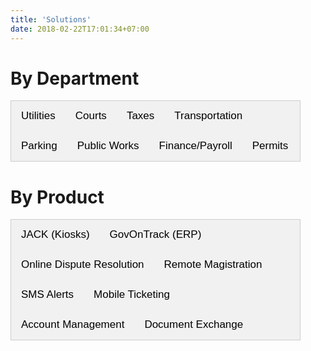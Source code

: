 ```yaml
---
title: 'Solutions'
date: 2018-02-22T17:01:34+07:00
---
```


<style>
/* Style the tab */
.tab {
  overflow: hidden;
  border: 1px solid #ccc;
  background-color: #f1f1f1;
  margin-right: 40px;
}

/* Style the buttons inside the tab */
.tab button {
  background-color: inherit;
  float: left;
  border: none;
  outline: none;
  cursor: pointer;
  padding: 14px 16px;
  transition: 0.3s;
  font-size: 17px;
}

/* Change background color of buttons on hover */
.tab button:hover {
  background-color: #ddd;
}

/* Create an active/current tablink class */
.tab button.active {
  background-color: #ccc;
}

/* Style the tab content */
.tabcontent {
  display: none;
  margin-right: 40px;
  padding-left: 6px 12px;
  border: 1px solid #ccc;
  border-top: none;
  padding-left: 30px;
  padding-bottom: 40px;
}

.smallimg {
    display: block; 
    margin-left: auto; 
    margin-right: auto; 
    margin-top: auto; 
    margin-bottom: auto;
}

.row {
  display: flex;
  flex-direction: row;
  flex-wrap: wrap;
  width: 100%;
  margin: 20px;
}

.coltext {
  display: flex;
  flex-direction: column;
  flex-basis: 100%;
  flex: 2;
  padding-right: 40px;
}

.colimg {
  display: flex;
  flex-direction: column;
  flex-basis: 100%;
  flex: 1;
}

.roman {
    list-style-type: lower-roman;
}
.square {
    list-style-type: square;
    margin-left: 30px;
}    

.column {
    float: left;
    width: 50%;
}

.right {
    width: 50%;
}

.row:after {
    content: "";
    display: table;
    clear: both;
}

.benefits {
    text-align:left;
}

.flexbox-container {
    display: flex;
    align-items: flex-start;
    flex-wrap: wrap;
}

.flex-child {
    flex:1;
    border: 1px;
    min-width: 400px;
    padding-right: 30px;
}

.flex-child-1 {
    flex:2;
    border: 1px;
    padding-left: 20px;
    padding-right: 20px;
    flex-shrink: 0;
}

.center {
    margin-left: auto; 
    margin-right: auto; 
    display: block;
}

@media screen and (max-width: 990px) {
    .flexbox-container {
        display: flex;
        flex-direction: column-reverse;
    }

    .flex-child {
        flex:1;
        border: 1px;
        min-width: 400px;
    }

    .flex-child-1 {
        flex:2;
        border: 1px;
        padding-left: 20px;
        padding-right: 20px;
        flex-shrink: 0;
    }
}
</style>

<script>
function openTab(evt, tabName) {
  var i, tabcontent, tablinks;
  tabcontent = document.getElementsByClassName("tabcontent");
  for (i = 0; i < tabcontent.length; i++) {
    tabcontent[i].style.display = "none";
  }
  tablinks = document.getElementsByClassName("tablinks");
  for (i = 0; i < tablinks.length; i++) {
    tablinks[i].className = tablinks[i].className.replace(" active", "");
  }
  document.getElementById(tabName).style.display = "block";
  evt.currentTarget.className += " active";
}
</script>

# By Department

<div class="tab">
  <button class="tablinks" onclick="openTab(event, 'Utilities')">Utilities</button>
  <button class="tablinks" onclick="openTab(event, 'Courts')">Courts</button>
  <button class="tablinks" onclick="openTab(event, 'Taxes')">Taxes</button>
  <button class="tablinks" onclick="openTab(event, 'Transportation')">Transportation</button>
  <button class="tablinks" onclick="openTab(event, 'Parking')">Parking</button>
  <button class="tablinks" onclick="openTab(event, 'Public Works')">Public Works</button>
  <button class="tablinks" onclick="openTab(event, 'Finance')">Finance/Payroll</button>
  <button class="tablinks" onclick="openTab(event, 'Permits')">Permits</button>
</div>

<div id="Utilities" class="tabcontent">
    <div class='row'> <!-- JACK -->
        <div class='colimg'>
            <img src='/images/products/paymentkiosk.webp' width="50%" loading="lazy" class='smallimg'>
        </div>
        <div class='coltext'>
            <br>
            <h4>JACK (Payment Kiosk)</h4>
            <p>
                Our bilingual, self-service payment kiosk works around the clock, providing residents with an easy solution to make contactless, in-person bill payments using cash, check or credit card.
                <br>
                <a href="/contact/">Learn more</a>
            </p>
        </div>
    </div>
    <div class='row'> <!-- Utility Express -->
        <div class='colimg'>
            <img src='/images/products/utilityexpress.webp' width="45%" loading="lazy" class='smallimg'>
        </div>
        <div class='coltext'>
            <br>
            <h4>Utility/Tax Express</h4>
            <p>
                Using their smartphones, residents can quickly and easily pay their utility bills or taxes. Recurring SMS reminders will ensure your residents don’t unintentionally miss a payment due date, leading to fewer defaults. This will help you increase collections as well as boost public confidence and trust in your services.
                <br>
                <a href="/contact/">Learn more</a>
            </p>
        </div>
    </div>
    <div class='row'> <!-- Online Payments -->
        <div class='colimg'>
            <img src='/images/products/onlinepayment.webp' width="45%" loading="lazy" class='smallimg'>
        </div>
        <div class='coltext'>
            <br>
            <h4>Online Payments</h4>
            <p>
                We create secure web and mobile payment solutions to help you ensure seamless revenue collection and provide your residents with a user-friendly and convenient payment experience.
                <br>
                <a href="/contact/">Learn more</a>
            </p>
        </div>
    </div>
    <div class='row'> <!-- IVR -->
        <div class='colimg'>
            <img src='/images/products/ivr.webp' width="45%" loading="lazy" class='smallimg'>
        </div>
        <div class='coltext'>
            <br>
            <h4>Pay by Phone (IVR)</h4>
            <p>
                Our Interactive Voice Response (IVR) technology allows you to provide residents with the option to make secure credit card or check payments over the phone using automated, bilingual voice assistance.
                <br>
                <a href="/contact/">Learn more</a>
            </p>
        </div>
    </div>
    <div class='row'> <!-- Point of Sale -->
        <div class='colimg'>
            <img src='/images/products/pos.webp' width="45%" loading="lazy" class='smallimg'>
        </div>
        <div class='coltext'>
            <br>
            <h4>Point-of-Sale System (POS)</h4>
            <p>
                Using our point-of-sale payment system, you can facilitate quick and efficient in-person payments of utility bills, citations and taxes. Our point-of-sale system is easy to use and comes with a receipt printer, barcode scanner and credit card reader.
                <br>
                <a href="/contact/">Learn more</a>
            </p>
        </div>
    </div>
    <div class='row'> <!-- Gov On Track -->
        <div class='colimg'>
            <img src='/images/products/got.webp' width="45%" loading="lazy" class='smallimg'>
        </div>
        <div class='coltext'>
            <br>
            <h4>GovOnTrack (ERP Software)</h4>
            <p>
                Use GovOnTrack to streamline your billing process and monitor collections. Our applications help you automatically generate statements for utilities and taxes that reflect residents’ payment history, account balance, and other details, helping you save time by eliminating the need to manually create these bills. GovOnTrack also helps you track and manage revenue collection, including property taxes.
                <br>
                <a href="/contact/">Learn more</a>
            </p>
        </div>
    </div>
    <div class='row'> <!-- Electronic Forms -->
        <div class='colimg'>
            <img src='/images/products/dice.webp' width="45%" loading="lazy" class='smallimg'>
        </div>
        <div class='coltext'>
            <br>
            <h4>Electronic Document Exchange</h4>
            <p>
                e-Documents provide a convenient alternative to printing and mailing paperwork for utilities, courts, taxes, and permits. Also accepts digital signatures from a smartphone, tablet, or computer.
                <br>
                <a href="/contact/">Learn more</a>
            </p>
        </div>
    </div>
</div>

<div id="Courts" class="tabcontent">
    <div class='row'> <!-- Citation Smart -->
        <div class='colimg'>
            <img src='/images/products/cs.webp' width="50%" loading="lazy" class='smallimg'>
        </div>
        <div class='coltext'>
            <br>
            <h4>Citation Smart</h4>
            <p>
                With Citation Smart, courts can send reminders via text message to defendants with active citations and facilitate payments. This easy-to-use interactive application is a cost-effective and convenient solution that allows courts to better serve citizens, build trust, and reduce defaults.
                <br>
                <a href="/contact/">Learn more</a>
            </p>
        </div>
    </div>
    <div class='row'> <!-- Online Dispute Resolution -->
        <div class='colimg'>
            <img src='/images/products/odr.webp' width="50%" loading="lazy" class='smallimg'>
        </div>
        <div class='coltext'>
            <br>
            <h4>Online Dispute Resolution</h4>
            <p>
                Our Online Dispute Resolution (ODR) module is a customizable, web-based case or citation resolution system designed for municipal courts. Through this mobile-enabled technology, courts can provide defendants with options to pay a citation, sign up for a driver’s safety course, submit a request for deferred disposition, request a dismissal, or a pre-trial -- all through a single, convenient, user-friendly platform.
                <br>
                <a href="/contact/">Learn more</a>
            </p>
        </div>
    </div>
    <div class='row'> <!-- Remote Magistration -->
        <div class='colimg'>
            <img src='/images/products/cotg.webp' width="50%" loading="lazy" class='smallimg'>
        </div>
        <div class='coltext'>
            <br>
            <h4>Remote Magistration</h4>
            <p>
                Courts On The Go is an intuitive technology that enables courts to set up virtual hearings and facilitate online dispute resolution. This platform allows courts to modernize services to streamline workflow and make courtrooms more accessible to citizens, helping them resolve legal issues quickly and avoid defaults.
                <br>
                <a href="/contact/">Learn more</a>
            </p>
        </div>
    </div>
    <div class='row'> <!-- Electronic Forms -->
        <div class='colimg'>
            <img src='/images/products/dice.webp' width="45%" loading="lazy" class='smallimg'>
        </div>
        <div class='coltext'>
            <br>
            <h4>Electronic Document Exchange</h4>
            <p>
                e-Documents provide a convenient alternative to printing and mailing paperwork for utilities, courts, taxes, and permits. Also accepts digital signatures from a smartphone, tablet, or computer.
                <br>
                <a href="/contact/">Learn more</a>
            </p>
        </div>
    </div>
    <div class='row'> <!-- JACK -->
        <div class='colimg'>
            <img src='/images/products/paymentkiosk.webp' width="50%" loading="lazy" class='smallimg'>
        </div>
        <div class='coltext'>
            <br>
            <h4>JACK (Payment Kiosk)</h4>
            <p>
                Our bilingual, self-service payment kiosk works around the clock, providing residents with an easy solution to make contactless, in-person bill payments using cash, check or credit card.
                <br>
                <a href="/contact/">Learn more</a>
            </p>
        </div>
    </div>
    <div class='row'> <!-- Online Payments -->
        <div class='colimg'>
            <img src='/images/products/onlinepayment.webp' width="45%" loading="lazy" class='smallimg'>
        </div>
        <div class='coltext'>
            <br>
            <h4>Online Payments</h4>
            <p>
                We create secure web and mobile payment solutions to help you ensure seamless revenue collection and provide your residents with a user-friendly and convenient payment experience.
                <br>
                <a href="/contact/">Learn more</a>
            </p>
        </div>
    </div>
    <div class='row'> <!-- IVR -->
        <div class='colimg'>
            <img src='/images/products/ivr.webp' width="45%" loading="lazy" class='smallimg'>
        </div>
        <div class='coltext'>
            <br>
            <h4>Pay by Phone (IVR)</h4>
            <p>
                Our Interactive Voice Response (IVR) technology allows you to provide residents with the option to make secure credit card or check payments over the phone using automated, bilingual voice assistance.
                <br>
                <a href="/contact/">Learn more</a>
            </p>
        </div>
    </div>
</div>

<div id="Taxes" class="tabcontent">
    <div class='row'> <!-- Gov On Track -->
        <div class='colimg'>
            <img src='/images/products/got.webp' width="45%" loading="lazy" class='smallimg'>
        </div>
        <div class='coltext'>
            <br>
            <h4>GovOnTrack (ERP Software)</h4>
            <p>
                Use GovOnTrack to streamline your billing process and monitor collections. Our applications help you automatically generate statements for utilities and taxes that reflect residents’ payment history, account balance, and other details, helping you save time by eliminating the need to manually create these bills. GovOnTrack also helps you track and manage revenue collection, including property taxes.
                <br>
                <a href="/contact/">Learn more</a>
            </p>
        </div>
    </div>
    <div class='row'> <!-- Tax Express -->
        <div class='colimg'>
            <img src='/images/products/utilityexpress.webp' width="45%" loading="lazy" class='smallimg'>
        </div>
        <div class='coltext'>
            <br>
            <h4>Utility/Tax Express</h4>
            <p>
                Using their smartphones, residents can quickly and easily pay their utility bills or taxes. Recurring SMS reminders will ensure your residents don’t unintentionally miss a payment due date, leading to fewer defaults. This will help you increase collections as well as boost public confidence and trust in your services.
                <br>
                <a href="/contact/">Learn more</a>
            </p>
        </div>
    </div>
    <div class='row'> <!-- JACK -->
        <div class='colimg'>
            <img src='/images/products/paymentkiosk.webp' width="50%" loading="lazy" class='smallimg'>
        </div>
        <div class='coltext'>
            <br>
            <h4>JACK (Payment Kiosk)</h4>
            <p>
                Our bilingual, self-service payment kiosk works around the clock, providing residents with an easy solution to make contactless, in-person bill payments using cash, check or credit card.
                <br>
                <a href="/contact/">Learn more</a>
            </p>
        </div>
    </div>
    <div class='row'> <!-- Online Payments -->
        <div class='colimg'>
            <img src='/images/products/onlinepayment.webp' width="45%" loading="lazy" class='smallimg'>
        </div>
        <div class='coltext'>
            <br>
            <h4>Online Payments</h4>
            <p>
                We create secure web and mobile payment solutions to help you ensure seamless revenue collection and provide your residents with a user-friendly and convenient payment experience.
                <br>
                <a href="/contact/">Learn more</a>
            </p>
        </div>
    </div>
    <div class='row'> <!-- IVR -->
        <div class='colimg'>
            <img src='/images/products/ivr.webp' width="45%" loading="lazy" class='smallimg'>
        </div>
        <div class='coltext'>
            <br>
            <h4>Pay by Phone (IVR)</h4>
            <p>
                Our Interactive Voice Response (IVR) technology allows you to provide residents with the option to make secure credit card or check payments over the phone using automated, bilingual voice assistance.
                <br>
                <a href="/contact/">Learn more</a>
            </p>
        </div>
    </div>
    <div class='row'> <!-- Point of Sale -->
        <div class='colimg'>
            <img src='/images/products/pos.webp' width="45%" loading="lazy" class='smallimg'>
        </div>
        <div class='coltext'>
            <br>
            <h4>Point-of-Sale System (POS)</h4>
            <p>
                Using our point-of-sale payment system, you can facilitate quick and efficient in-person payments of utility bills, citations and taxes. Our point-of-sale system is easy to use and comes with a receipt printer, barcode scanner and credit card reader.
                <br>
                <a href="/contact/">Learn more</a>
            </p>
        </div>
    </div>
    <div class='row'> <!-- Electronic Forms -->
        <div class='colimg'>
            <img src='/images/products/dice.webp' width="45%" loading="lazy" class='smallimg'>
        </div>
        <div class='coltext'>
            <br>
            <h4>Electronic Document Exchange</h4>
            <p>
                e-Documents provide a convenient alternative to printing and mailing paperwork for utilities, courts, taxes, and permits. Also accepts digital signatures from a smartphone, tablet, or computer.
                <br>
                <a href="/contact/">Learn more</a>
            </p>
        </div>
    </div>
</div>

<div id="Transportation" class="tabcontent">
    <div class='row'> <!-- GTAMS -->
        <div class='colimg'>
            <img src='/images/products/gtams.webp' width="45%" loading="lazy" class='smallimg'>
        </div>
        <div class='coltext'>
            <br>
            <h4>Ground Transportation Accounting Management System</h4>
            <p>
                GTAMS is an intuitive financial management system designed to provide airports with a reliable solution to oversee ground transportation fee payments and accounts. We offer GTAMS with a Commercial Vehicle Management System (CVMS), providing a comprehensive software suite to manage ground transport.
                <br>
                <a href="/contact/">Learn more</a>
            </p>
        </div>
    </div>
    <div class='row'> <!-- Balance Express -->
        <div class='colimg'>
            <img src='/images/products/balanceexpress.webp' width="45%" loading="lazy" class='smallimg'>
        </div>
        <div class='coltext'>
            <br>
            <h4>Balance Express</h4>
            <p>
                Balance Express is an intuitive system that sends out periodic reminders via text message to ground transportation operators, such as taxicabs, to ensure they maintain sufficient prepay account balance.
                <br>
                <a href="/contact/">Learn more</a>
            </p>
        </div>
    </div>
    <div class='row'> <!-- JACK -->
        <div class='colimg'>
            <img src='/images/products/paymentkiosk.webp' width="50%" loading="lazy" class='smallimg'>
        </div>
        <div class='coltext'>
            <br>
            <h4>JACK (Payment Kiosk)</h4>
            <p>
                Our bilingual, self-service payment kiosk works around the clock, providing taxicabs, shuttle buses, and other commercial vehicles with an easy solution to make contactless, in-person bill payments using cash, check or credit card.
                <br>
                <a href="/contact/">Learn more</a>
            </p>
        </div>
    </div>
    <div class='row'> <!-- Online Payments -->
        <div class='colimg'>
            <img src='/images/products/onlinepayment.webp' width="45%" loading="lazy" class='smallimg'>
        </div>
        <div class='coltext'>
            <br>
            <h4>Online Payments</h4>
            <p>
                We create secure web and mobile payment solutions to help you ensure seamless payments from transportation providers with a user-friendly payment experience.
                <br>
                <a href="/contact/">Learn more</a>
            </p>
        </div>
    </div>
    <div class='row'> <!-- IVR -->
        <div class='colimg'>
            <img src='/images/products/ivr.webp' width="45%" loading="lazy" class='smallimg'>
        </div>
        <div class='coltext'>
            <br>
            <h4>Pay by Phone (IVR)</h4>
            <p>
                Our Interactive Voice Response (IVR) technology allows you to provide drivers with the option to make secure credit card or check payments over the phone using automated, bilingual voice assistance.
                <br>
                <a href="/contact/">Learn more</a>
            </p>
        </div>
    </div>
    <div class='row'> <!-- Electronic Forms -->
        <div class='colimg'>
            <img src='/images/products/dice.webp' width="45%" loading="lazy" class='smallimg'>
        </div>
        <div class='coltext'>
            <br>
            <h4>Electronic Document Exchange</h4>
            <p>
                e-Documents provide a convenient alternative to printing and mailing paperwork for transportation permits. Also accepts digital signatures from a smartphone, tablet, or computer.
                <br>
                <a href="/contact/">Learn more</a>
            </p>
        </div>
    </div>
</div>

<div id="Parking" class="tabcontent">
    <div class='row'> <!-- Parking Kiosks -->
        <div class='colimg'>
            <img src='/images/products/parkingkiosk.webp' width="45%" loading="lazy" class='smallimg'>
        </div>
        <div class='coltext'>
            <br>
            <h4>Parking Kiosks</h4>
            <p>
                Using our kiosks, you can accept credit card or cash payments for parking fees or tickets, print and share thermal tickets with visitors, scan employee cards and adopt license plate recognition software to ensure a secure, convenient and safe parking experience for all employees and visitors.
                <br>
                <a href="/contact/">Learn more</a>
            </p>
        </div>
    </div>
    <div class='row'> <!-- Mobile Payments -->
        <div class='colimg'>
            <img src='/images/products/parkingpayment.webp' width="45%" loading="lazy" class='smallimg'>
        </div>
        <div class='coltext'>
            <br>
            <h4>Mobile Payments</h4>
            <p>
                Using their smartphone, visitors can send a text message with their license plate number to pay their parking fee and receive a virtual parking permit, providing them with a user-friendly and accessible payment option
                <br>
                <a href="/contact/">Learn more</a>
            </p>
        </div>
    </div>
</div>

<div id="Public Works" class="tabcontent">
    <div class='row'> <!-- GovOnTrack -->
        <div class='colimg'>
            <img src='/images/products/got.webp' width="45%" loading="lazy" class='smallimg'>
        </div>
        <div class='coltext'>
            <br>
            <h4>GovOnTrack</h4>
            <p>
                With GovOnTrack, you can efficiently track service requests and work orders. Our user-friendly and efficient cloud-based software helps you smoothly manage work order transactions for labor, materials and services, and monitor projects.
                <br>
                <a href="/contact/">Learn more</a>
            </p>
        </div>
    </div>
    <div class='row'> <!-- DICE -->
        <div class='colimg'>
            <img src='/images/products/parkingpayment.webp' width="45%" loading="lazy" class='smallimg'>
        </div>
        <div class='coltext'>
            <br>
            <h4>Electronic Document Exchange</h4>
            <p>
                Through our Digital Interaction and Citizen Engagement (DICE) platform, you can use e-forms for work orders that can be electronically shared with vendors and stakeholders to facilitate efficient communication and faster turnaround time.
                <br>
                <a href="/contact/">Learn more</a>
            </p>
        </div>
    </div>
</div>

<div id="Finance" class="tabcontent">
    <div class='row'> <!-- GovOnTrack -->
        <div class='colimg'>
            <img src='/images/products/got.webp' width="45%" loading="lazy" class='smallimg'>
        </div>
        <div class='coltext'>
            <br>
            <h4>GovOnTrack</h4>
            <p>
                With GovOnTrack, you get easy-to-use cloud-based software applications that provide real-time data to enable confident decision-making and automate aspects of budgeting, accounting, procurement and payroll to enhance efficiency.
                <br>
                <a href="/contact/">Learn more</a>
            </p>
        </div>
    </div>
</div>

<div id="Permits" class="tabcontent">
    <div class='row'> <!-- GovOnTrack -->
        <div class='colimg'>
            <img src='/images/products/got.webp' width="45%" loading="lazy" class='smallimg'>
        </div>
        <div class='coltext'>
            <br>
            <h4>GovOnTrack (ERP)</h4>
            <p>
                Using GovOnTrack’s cloud-based services, you can track and manage business licenses, animal licenses, building permits, and more, across different stages from application and approval to renewal. By reducing dependence on paper-based processes, you can ensure faster turnaround and better project management to improve efficiency and foster greater customer satisfaction.
                <br>
                <a href="/contact/">Learn more</a>
            </p>
        </div>
    </div>
    <div class='row'> <!-- DICE -->
        <div class='colimg'>
            <img src='/images/products/dice.webp' width="45%" loading="lazy" class='smallimg'>
        </div>
        <div class='coltext'>
            <br>
            <h4>Electronic Document Exchange</h4>
            <p>
                With our Digital Interaction and Citizen Engagement (DICE) platform, you can allow citizens applying for a permit or license to submit any required documents and forms electronically to facilitate better tracking of document submissions and quickly process applications.
                <br>
                <a href="/contact/">Learn more</a>
            </p>
        </div>
    </div>
    <div class='row'> <!-- Online Payments -->
        <div class='colimg'>
            <img src='/images/products/onlinepayment.webp' width="45%" loading="lazy" class='smallimg'>
        </div>
        <div class='coltext'>
            <br>
            <h4>Online Payments</h4>
            <p>
                With our web payment solutions, you can allow applicants to make online payments for permit and license fees for fast, secure processing.
                <br>
                <a href="/contact/">Learn more</a>
            </p>
        </div>
    </div>
</div>




# By Product

<div class="tab">
  <button class="tablinks" onclick="openTab(event, 'jack')">JACK (Kiosks)</button>
  <button class="tablinks" onclick="openTab(event, 'got')">GovOnTrack (ERP)</button>
  <button class="tablinks" onclick="openTab(event, 'odr')">Online Dispute Resolution</button>
  <button class="tablinks" onclick="openTab(event, 'remote')">Remote Magistration</button>
  <button class="tablinks" onclick="openTab(event, 'sms')">SMS Alerts</button>
  <button class="tablinks" onclick="openTab(event, 'totg')">Mobile Ticketing</button>
  <button class="tablinks" onclick="openTab(event, 'acct')">Account Management</button>
  <button class="tablinks" onclick="openTab(event, 'docexch')">Document Exchange</button>
</div>

<div id="jack" class="tabcontent" style="padding-left:30px; padding-bottom:30px;">
    <h1>Justified Automated Cashiering Kiosk (JACK)</h1>
    <!-- <img src="https://i.imgur.com/FA7l0vF.jpg" width="40%" style="margin-left:100px; margin-right:100px; margin-bottom:40px; align:left;"/> -->
    <div class="flexbox-container">
        <div class="flex-child">
            <ul class="roman"; style="list-style-type:disc">
                <li>Bilingual</li>
                <li>Self-service</li>
                <li>Available 24/7 - residents can pay their bills in-person on weekends, holidays, and late nights</li>
            </ul>
            <ul class="square"; style="list-style-type:circle">    
                    <li>Customizable to the specific needs of your department/residents - can be installed indoors or outdoors, walk-up or drive-thru</li>
                    <li>Can accept whichever forms of payment you like</li>
            </ul>
            <ul class="roman"; style="list-style-type:disc">
                <li>Quick payment posting and real-time reporting</li>
            </ul>
            <ul class="square"; style="list-style-type:circle">
                    <li>Payments are immediately posted to your department to minimize revenue delays</li>
                    <li>Real-time transaction reports</li>
            </ul>
            <ul class="roman"; style="list-style-type:disc">
                <li>Secure and monitored</li>
            </ul>
            <ul class="square"; style="list-style-type:circle">
                    <li>Payments are encrypted and PCI compliant</li>
                    <li>AdComp monitors all activity to solve technical or security issues</li>
                    <li>Residents get digital or paper receipts after every transaction</li>
            </ul>
            <ul class="roman"; style="list-style-type:disc">
                <li>Takes multiple forms of payments:</li></ul>
            <ul class="square"; style="list-style-type:circle">
                    <li>Contactless</li>
                    <li>Cash</li>
                    <li>Check</li>
                    <li>Credit Card</li>
                    <li>Debit Card</li>
            </ul>
        </div>
        <div class="flex-child-1">
            <img src="https://i.imgur.com/FA7l0vF.jpg" width="400px" style="margin-left: auto; margin-right: auto; display: block;">
        </div>
    </div>
<a href="/contact/">Learn more</a>
</div>

<div id="got" class="tabcontent" style="padding-left:30px; padding-bottom:30px;">
<a href="/contact/">Learn more</a>
</div>

<div id="odr" class="tabcontent" style="padding-left:30px; padding-bottom:30px;">
    <h1>Online Dispute Resolution</h1>
    <div class="flexbox-container">
        <div class="flex-child">
        <ul class="roman"; style="list-style-type:disc">
            <li>Mobile-enabled technology</li>
            <li>Convenient solution to request a:</li>
        </ul>
        <ul class="square"; style="list-style-type:circle">
                <li>Deferred disposition</li>
                <li>Driver's safety course</li>
                <li>Payment plan to manage citations</li>
        </ul>
            <ul class="roman"; style="list-style-type:disc">
            <li>Courts can share options with citizens via text message
                to resolve citations</li>
            </ul>
        </div>
        <div class="flex-child">
            <img src="https://i.imgur.com/mCHZXso.jpg" width="400px" class="center"/>
        </div>
    </div>
<a href="/contact/">Learn more</a>
</div>

<div id="remote" class="tabcontent" style="padding-left:30px; padding-bottom:30px;">
<a href="/contact/">Learn more</a>
</div>

<div id="sms" class="tabcontent" style="padding-left:30px; padding-bottom:30px;">
    <h1>SMS Alerts</h1>
    <div class="flexbox-container">
        <div class="flex-child">
            <!-- <img src="https://i.imgur.com/0gmWNtN.jpg" width="50%" style="margin-left:50px; margin-right:100px; margin-bottom:20px; align:left;"/> -->
        <h1>Benefits</h1>
        <ul style="list-style-type:disc">
        <li>Send residents periodic reminders via text message</li>
        <li>Facilitate payments for water bills, utility bills, and taxes</li>
        <li>Periodic reminders will ensure residents don't unintentionally miss a payment due date</li>
        <li>Increases collections and boosts public confidence in your services</li>
        <li>Can fully integrate with existing management software</li>
        </ul></div>
        <div class="flex-child-1">
            <iframe width="560" loading="lazy" height="315" src="https://www.youtube.com/embed/_YeiBYrJLSI" title="YouTube video player" frameborder="0" allow="accelerometer; autoplay; clipboard-write; encrypted-media; gyroscope; picture-in-picture" class="center" allowfullscreen></iframe>
        </div>
    </div>
<a href="/contact/">Learn more</a>
</div>

<div id="totg" class="tabcontent" style="padding-left:30px; padding-bottom:30px;">
    <h1>Mobile Ticketing</h1>
    <br>
    <h2>Offered by our partner company New In Blue</h2>
    <!-- <img src="https://i.imgur.com/y3T64Kc.png" class="center"> -->
    <h2>Features</h2>
    <div class="flexbox-container">
        <div class="flex-child">
        <ul class="roman"; style="list-style-type:disc">
            <li>eCitation smartphone app</li>
        </ul>
        <ul class="square"; style="list-style-type:circle">
                <li>Auto-populates citation form using data from DL scanner</li>
                <li>Issue both warnings and tickets from any smart device--Android or iOS phones and tablets</li>
                <li>Share tickets with violator using text, email, and print</li>
        </ul>
        <ul class="roman"; style="list-style-type:disc">
                <li>Issue physical tickets using bluetooth printer</li>
                <li>Data securely flows to the cloud in real time</li>
        </ul>
        </div>
        <div class="flex-child">
            <img src="https://i.imgur.com/aLbXwQI.png" width="400px" class="center"/>
        </div>
    </div>
    <h2>Benefits</h2>
    <div class="flexbox-container">
        <div class="flex-child">
        <ul class="roman"; style="list-style-type:disc">
                <li>50% faster than handwriting and ticket writers</li>
                <li>Costs a fraction of a dedicated ticket writer</li>
                <li>No expensive maintenance plans</li>
                <li>Built-in ID / registration scanner and photo caputre</li>
                <li>Less for the officer to worry about--don't need to deal with a computer, and DL/registration info auto-populates</li>
                <li>Enhance resident satisfaction through a quicker process</li>
                <li>Major saving = less grant writing for your department</li></ul>
        </div>
        <div class="flex-child">
            <img src="https://i.imgur.com/JNfUAru.png" width="400px" class="center"/>
        </div>
    </div>
<a href="/contact/">Learn more</a>
</div>

<div id="acct" class="tabcontent" style="padding-left:30px; padding-bottom:30px;">
    <h1>Account Management</h1>
    <p>Our first account management product was developed for the Philadelphia Airport's ground transportation system. The product is adaptable to your specific use case.</p>
    <div class="flexbox-container">
        <div class="flex-child">
    <!-- <img src="https://i.imgur.com/4rACbvh.png" class="center"/> -->
    <h2>Features</h2>
    <ul class="roman" style="list-style-type:disc">
        <li>Account reports/tracking</li>
        <li>Users can add funds to their accounts at any time</li>
        <li>Kiosks can be added to accept payments in addition to web and mobile payments</li>
        <li>Prepay option: users are a set amount every month, week, etc.</li>
        <li>Instant postpay option:credit/debit card on file can be charged on a per-use basis</li>
        <li>Reconciliation between various entities and payment gateway</li>
        <li>Available real-time reports</li>
    </ul>
    <ul class="square" style="list-style-type:circle">
        <li>Payment transactions</li>
    </ul>
    <ul class="next" style="list-style-type:square">
        <li>Separable by payment form: cash, credit, checks</li>
        <li>Filter by sources: kiosk, POS, web, mobile</li>
    </ul>
    <ul class="square" style="list-style-type:circle">
        <li>Graphical representations</li>
        <li>Deposits</li>
        <li>Reconciliation</li>
        <li>General ledger</li>
        <li>Acount audits</li>
        <li>Device information</li>
    </ul>
    <h2>Benefits</h2>
    <ul class="roman" style="list-style-type:disc">
        <li>User-friendly</li>
    </ul>
    <ul class="square" style="list-style-type:circle">
        <li>Presents info in accessible format</li>
        <li>Easily generate invoices and add/edit charges</li>
    </ul>
    <ul class="roman" style="list-style-type:disc">
        <li>Real-time transaction updates</li>
        <li>Integrated email- and text-based alerts </li>
    </ul>
    <ul class="square" style="list-style-type:circle">
        <li>Automatically send a range of alerts via email/text to inform users of upcoming payments, missing/expired credit cards on file, recurring charges, etc.</li>
    </ul>
    <ul class="roman" style="list-style-type:disc">
        <li>Security</li>
    </ul>
    <ul class="square" style="list-style-type:circle">
        <li>Advanced role-based user security</li>
        <li>Cloud-based storage by Amazon AWS</li>
        <li>All data is automatically backed up daily</li>
    </ul>
        </div>
        <div class="flex-child-1">
            <img src="https://i.imgur.com/4rACbvh.png" width="400px" class="center"/>
        </div>
    </div>
<a href="/contact/">Learn more</a>
</div>

<div id="docexch" class="tabcontent" style="padding-left:30px; padding-bottom:30px;">
    <h1>Document Exchange</h1>
    <br>
    <h2>Digital Interaction for Citizen Engagement (DICE)</h2>
    <h2>Features</h2>
    <div class="flexbox-container">
        <div class="flex-child">
        <ul class="roman"; style="list-style-type:disc">
            <li>Digital forms and e-documents</li>
        </ul>
        <ul class="square"; style="list-style-type:circle">
                <li>Allows you to electronically share and receive information</li>
        </ul>
        <ul class="roman"; style="list-style-type:disc">
                <li>Electronic bills</li>
        </ul>
        <ul class="square"; style="list-style-type:circle">
            <li>Allow you to deliver bills to your residents over the internet</li>
        </ul>
        </div>
        <div class="flex-child">
            <img src="https://i.imgur.com/741yHTM.jpg" width="400px" class="center"/>
        </div>
    </div>
    <h2>Benefits</h2>
    <div class="flexbox-container">
        <div class="flex-child">
        <ul class="roman"; style="list-style-type:disc">
                <li>Cost-effective and eco-friendly</li>
        </ul>
        <ul class="square"; style="list-style-type:circle">
                <li>Reduces postage and other costs from physically printing and mailing documents</li>
                <li>Saves space and reduces storage considerations</li>
        </ul>
        <ul class="roman"; style="list-style-type:disc">
                <li>Convenient and intuitive</li>
        </ul>
        <ul class="square"; style="list-style-type:circle">
                <li>Easily sign and submit a digital document using a secure e-signature</li> 
                <li>View statement via a private, accessible e-bill and quickly make a payment</li>
        </ul>
        <ul class="roman"; style="list-style-type:disc">
                <li>Convenient and intuitive</li>
        </ul>
        <ul class="square"; style="list-style-type:circle">
                <li>Easily sign and submit digital document using secure e-signature</li> 
                <li>View statement via a private, accessible e-bill and quickly make a payment</li>
        </ul>
        <ul class="roman"; style="list-style-type:disc">
            <li>Quick and efficent</li>
        </ul>
        <ul class="square"; style="list-style-type:circle">
            <li>Using e-signatures, documents can be quickly shared and signed by multiple stakeholders</li>
            <li>Cloud-based technology helps centralize data across all departments</li>
        </ul>
        </div>
        <div class="flex-child">
            <img src="https://i.imgur.com/ufxbZSP.jpg" width="400px" class="center"/>
        </div>
    </div>
<a href="/contact/">Learn more</a>
</div>
